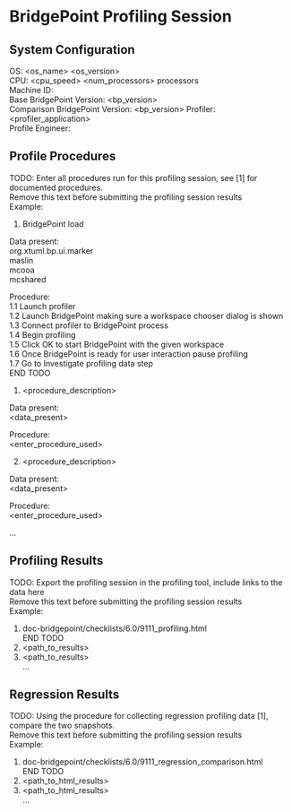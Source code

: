 # BridgePoint Profiling Session

System Configuration
-----------
OS: <os_name> <os_version>   
CPU: <cpu_speed> <num_processors> processors   
Machine ID: <hostname>   
Base BridgePoint Version: <bp_version>   
Comparison BridgePoint Version: <bp_version>
Profiler: <profiler_application>   
Profile Engineer: <name>   

Profile Procedures
----------------------
TODO: Enter all procedures run for this profiling session, see [1] for documented procedures.   
      Remove this text before submitting the profiling session results   
      Example:   
1. BridgePoint load   

Data present:   
org.xtuml.bp.ui.marker   
maslin   
mcooa   
mcshared   

Procedure:   
1.1 Launch profiler   
1.2 Launch BridgePoint making sure a workspace chooser dialog is shown   
1.3 Connect profiler to BridgePoint process   
1.4 Begin profiling   
1.5 Click OK to start BridgePoint with the given workspace   
1.6 Once BridgePoint is ready for user interaction pause profiling   
1.7 Go to Investigate profiling data step   
END TODO   

1. <procedure_description>   

Data present:   
<data_present>   

Procedure:   
<enter_procedure_used>   

2. <procedure_description>    

Data present:   
<data_present>   

Procedure:   
<enter_procedure_used>   

...    

Profiling Results   
-------------
TODO: Export the profiling session in the profiling tool, include links to the data here   
      Remove this text before submitting the profiling session results   
      Example:   
1. doc-bridgepoint/checklists/6.0/9111_profiling.html   
END TODO   
1. <path_to_results>   
2. <path_to_results>   
...   

Regression Results   
---------
TODO: Using the procedure for collecting regression profiling data [1], compare the two snapshots.   
      Remove this text before submitting the profiling session results   
      Example:   
1. doc-bridgepoint/checklists/6.0/9111_regression_comparison.html   
END TODO   
1. <path_to_html_results>    
2. <path_to_html_results>    
...    
